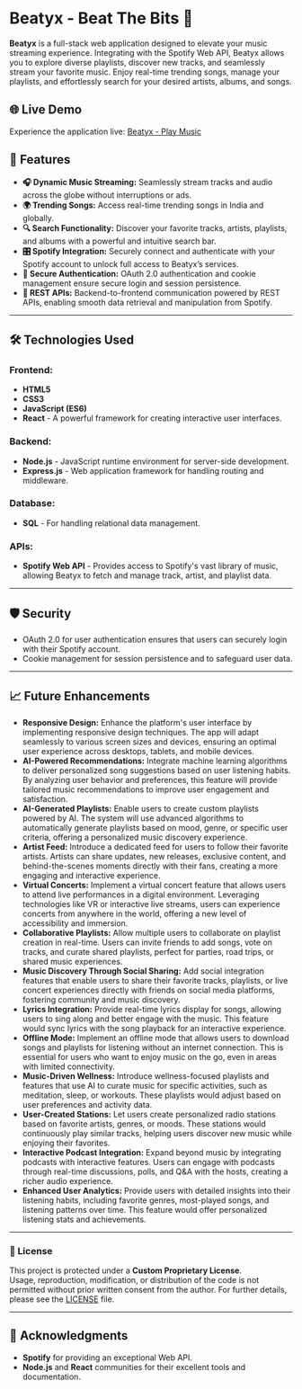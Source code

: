 # Beatyx - Beat The Bits 🎵

<p>
  <strong>Beatyx</strong> is a full-stack web application designed to elevate your music streaming experience. Integrating with the Spotify Web API, Beatyx allows you to explore diverse playlists, discover new tracks, and seamlessly stream your favorite music. Enjoy real-time trending songs, manage your playlists, and effortlessly search for your desired artists, albums, and songs.
</p>

<h2>🌐 Live Demo</h2>
<p>
  Experience the application live: 
  <a href="https://beatyx.vercel.app" target="_blank">
    Beatyx - Play Music
  </a>
</p>


<h2>📜 Features</h2>

<ul>
  <li><strong>🎧 Dynamic Music Streaming:</strong> Seamlessly stream tracks and audio across the globe without interruptions or ads.</li>
  <li><strong>🌍 Trending Songs:</strong> Access real-time trending songs in India and globally.</li>
  <li><strong>🔍 Search Functionality:</strong> Discover your favorite tracks, artists, playlists, and albums with a powerful and intuitive search bar.</li>
  <li><strong>🎛️ Spotify Integration:</strong> Securely connect and authenticate with your Spotify account to unlock full access to Beatyx’s services.</li>
  <li><strong>🔑 Secure Authentication:</strong> OAuth 2.0 authentication and cookie management ensure secure login and session persistence.</li>
  <li><strong>🔄 REST APIs:</strong> Backend-to-frontend communication powered by REST APIs, enabling smooth data retrieval and manipulation from Spotify.</li>
</ul>

<hr>

<h2>🛠️ Technologies Used</h2>

<h3>Frontend:</h3>
<ul>
  <li><strong>HTML5</strong></li>
  <li><strong>CSS3</strong></li>
  <li><strong>JavaScript (ES6)</strong></li>
  <li><strong>React</strong> - A powerful framework for creating interactive user interfaces.</li>
</ul>

<h3>Backend:</h3>
<ul>
  <li><strong>Node.js</strong> - JavaScript runtime environment for server-side development.</li>
  <li><strong>Express.js</strong> - Web application framework for handling routing and middleware.</li>
</ul>

<h3>Database:</h3>
<ul>
  <li><strong>SQL</strong> - For handling relational data management.</li>
</ul>

<h3>APIs:</h3>
<ul>
  <li><strong>Spotify Web API</strong> - Provides access to Spotify's vast library of music, allowing Beatyx to fetch and manage track, artist, and playlist data.</li>
</ul>


<hr>

<h2>🛡️ Security</h2>

<ul>
  <li>OAuth 2.0 for user authentication ensures that users can securely login with their Spotify account.</li>
  <li>Cookie management for session persistence and to safeguard user data.</li>
</ul>

<hr>

<h2>📈 Future Enhancements</h2>
<ul>
  <li><strong>Responsive Design:</strong> Enhance the platform's user interface by implementing responsive design techniques. The app will adapt seamlessly to various screen sizes and devices, ensuring an optimal user experience across desktops, tablets, and mobile devices.</li>
  
  <li><strong>AI-Powered Recommendations:</strong> Integrate machine learning algorithms to deliver personalized song suggestions based on user listening habits. By analyzing user behavior and preferences, this feature will provide tailored music recommendations to improve user engagement and satisfaction.</li>
  
  <li><strong>AI-Generated Playlists:</strong> Enable users to create custom playlists powered by AI. The system will use advanced algorithms to automatically generate playlists based on mood, genre, or specific user criteria, offering a personalized music discovery experience.</li>
  
  <li><strong>Artist Feed:</strong> Introduce a dedicated feed for users to follow their favorite artists. Artists can share updates, new releases, exclusive content, and behind-the-scenes moments directly with their fans, creating a more engaging and interactive experience.</li>
  
  <li><strong>Virtual Concerts:</strong> Implement a virtual concert feature that allows users to attend live performances in a digital environment. Leveraging technologies like VR or interactive live streams, users can experience concerts from anywhere in the world, offering a new level of accessibility and immersion.</li>
  
  <li><strong>Collaborative Playlists:</strong> Allow multiple users to collaborate on playlist creation in real-time. Users can invite friends to add songs, vote on tracks, and curate shared playlists, perfect for parties, road trips, or shared music experiences.</li>
  
  <li><strong>Music Discovery Through Social Sharing:</strong> Add social integration features that enable users to share their favorite tracks, playlists, or live concert experiences directly with friends on social media platforms, fostering community and music discovery.</li>
  
  <li><strong>Lyrics Integration:</strong> Provide real-time lyrics display for songs, allowing users to sing along and better engage with the music. This feature would sync lyrics with the song playback for an interactive experience.</li>
  
  <li><strong>Offline Mode:</strong> Implement an offline mode that allows users to download songs and playlists for listening without an internet connection. This is essential for users who want to enjoy music on the go, even in areas with limited connectivity.</li>
  
  <li><strong>Music-Driven Wellness:</strong> Introduce wellness-focused playlists and features that use AI to curate music for specific activities, such as meditation, sleep, or workouts. These playlists would adjust based on user preferences and activity data.</li>
  
  <li><strong>User-Created Stations:</strong> Let users create personalized radio stations based on favorite artists, genres, or moods. These stations would continuously play similar tracks, helping users discover new music while enjoying their favorites.</li>
  
  <li><strong>Interactive Podcast Integration:</strong> Expand beyond music by integrating podcasts with interactive features. Users can engage with podcasts through real-time discussions, polls, and Q&A with the hosts, creating a richer audio experience.</li>
  
  <li><strong>Enhanced User Analytics:</strong> Provide users with detailed insights into their listening habits, including favorite genres, most-played songs, and listening patterns over time. This feature would offer personalized listening stats and achievements.</li>
</ul>


<hr>

### 📝 License

This project is protected under a **Custom Proprietary License**.  
Usage, reproduction, modification, or distribution of the code is not permitted without prior written consent from the author.
For further details, please see the [LICENSE](./LICENSE.txt) file.


<hr>

<h2>🙌 Acknowledgments</h2>

<ul>
  <li><strong>Spotify</strong> for providing an exceptional Web API.</li>
  <li><strong>Node.js</strong> and <strong>React</strong> communities for their excellent tools and documentation.</li>
</ul>

